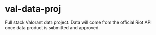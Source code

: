 # val-data-proj
Full stack Valorant data project. Data will come from the official Riot API once data product is submitted and approved.
